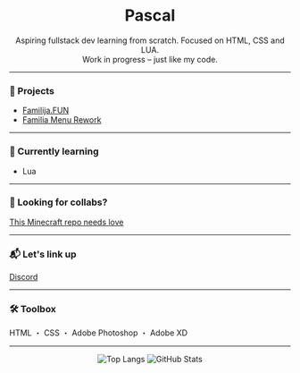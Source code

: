 <h1 align="center">Pascal</h1>
<p align="center">Aspiring fullstack dev learning from scratch. Focused on HTML, CSS and LUA.<br/>Work in progress – just like my code.</p>

---

### 🚧 Projects
- [Familija.FUN](https://github.com/mangotelezakupy/familija.fun)  
- [Familia Menu Rework](https://github.com/mangotelezakupy/familia_menu)

---

### 🔧 Currently learning
- Lua

---

### 🧠 Looking for collabs?
[This Minecraft repo needs love](https://github.com/mangotelezakupy/minecraft-2023)

---

### 📬 Let's link up
[Discord](@papayka)

---

### 🛠️ Toolbox
HTML ・ CSS ・ Adobe Photoshop ・ Adobe XD

---

<p align="center">
  <img src="https://github-readme-stats.vercel.app/api/top-langs?username=mangotelezakupy&show_icons=true&locale=en&layout=compact" alt="Top Langs" />
  <img src="https://github-readme-stats.vercel.app/api?username=mangotelezakupy&show_icons=true&locale=en" alt="GitHub Stats" />
</p>
